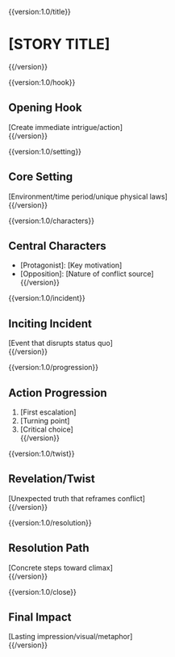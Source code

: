 {{version:1.0/title}}  
# [STORY TITLE]  
{{/version}}  

{{version:1.0/hook}}  
## Opening Hook  
[Create immediate intrigue/action]  
{{/version}}  

{{version:1.0/setting}}  
## Core Setting  
[Environment/time period/unique physical laws]  
{{/version}}  

{{version:1.0/characters}}  
## Central Characters  
- [Protagonist]: [Key motivation]  
- [Opposition]: [Nature of conflict source]  
{{/version}}  

{{version:1.0/incident}}  
## Inciting Incident  
[Event that disrupts status quo]  
{{/version}}  

{{version:1.0/progression}}  
## Action Progression  
1. [First escalation]  
2. [Turning point]  
3. [Critical choice]  
{{/version}}  

{{version:1.0/twist}}  
## Revelation/Twist  
[Unexpected truth that reframes conflict]  
{{/version}}  

{{version:1.0/resolution}}  
## Resolution Path  
[Concrete steps toward climax]  
{{/version}}  

{{version:1.0/close}}  
## Final Impact  
[Lasting impression/visual/metaphor]  
{{/version}}  
